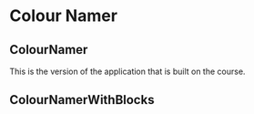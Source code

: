 Colour Namer
============


ColourNamer 
-----------
This is the version of the application that is built on the course. 


ColourNamerWithBlocks
---------------------
